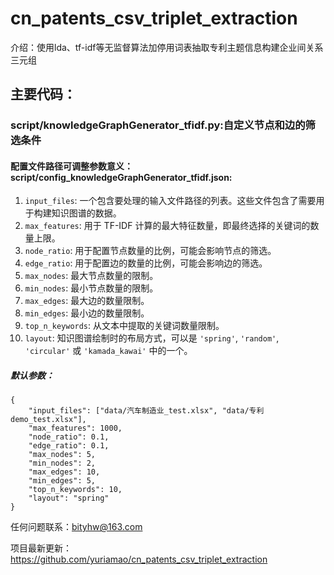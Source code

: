 # cn_patents_csv_triplet_extraction

介绍：使用lda、tf-idf等无监督算法加停用词表抽取专利主题信息构建企业间关系三元组

## 主要代码：

### script/knowledgeGraphGenerator_tfidf.py:自定义节点和边的筛选条件

#### 配置文件路径可调整参数意义：script/config_knowledgeGraphGenerator_tfidf.json:

1. `input_files`: 一个包含要处理的输入文件路径的列表。这些文件包含了需要用于构建知识图谱的数据。
2. `max_features`: 用于 TF-IDF 计算的最大特征数量，即最终选择的关键词的数量上限。
3. `node_ratio`: 用于配置节点数量的比例，可能会影响节点的筛选。
4. `edge_ratio`: 用于配置边的数量的比例，可能会影响边的筛选。
5. `max_nodes`: 最大节点数量的限制。
6. `min_nodes`: 最小节点数量的限制。
7. `max_edges`: 最大边的数量限制。
8. `min_edges`: 最小边的数量限制。
9. `top_n_keywords`: 从文本中提取的关键词数量限制。
10. `layout`: 知识图谱绘制时的布局方式，可以是 `'spring'`, `'random'`, `'circular'` 或 `'kamada_kawai'` 中的一个。

##### 默认参数：

```
{
    "input_files": ["data/汽车制造业_test.xlsx", "data/专利demo_test.xlsx"],
    "max_features": 1000,
    "node_ratio": 0.1,
    "edge_ratio": 0.1,
    "max_nodes": 5,
    "min_nodes": 2,
    "max_edges": 10,
    "min_edges": 5,
    "top_n_keywords": 10,
    "layout": "spring"
}
```

任何问题联系：bityhw@163.com

项目最新更新：https://github.com/yuriamao/cn_patents_csv_triplet_extraction
